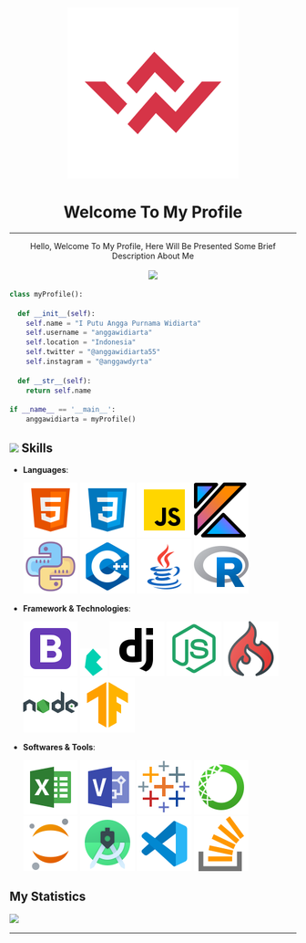 <p>
<div align="center">
  <img src="assets/Main-Logo.svg" width="300" height="300">
</div>
</p>
<h1 align="center">
  <b>Welcome To My Profile</b>
</h1>

---

<p align="center">
Hello, Welcome To My Profile, Here Will Be Presented Some Brief Description About Me <br><br><img src="https://img.shields.io/badge/Focus%3A-Machine%20Learning-orange"/></p>

```python
class myProfile():

  def __init__(self):
    self.name = "I Putu Angga Purnama Widiarta"
    self.username = "anggawidiarta"
    self.location = "Indonesia"
    self.twitter = "@anggawidiarta55"
    self.instagram = "@anggawdyrta"

  def __str__(self):
    return self.name

if __name__ == '__main__':
    anggawidiarta = myProfile()
```

## <img src="https://media2.giphy.com/media/QssGEmpkyEOhBCb7e1/giphy.gif?cid=ecf05e47a0n3gi1bfqntqmob8g9aid1oyj2wr3ds3mg700bl&rid=giphy.gif" width ="25"><b> Skills</b>

<p align="center">

- **Languages**:

  <img src="assets/icons8-html-5.svg">
  <img src="assets/icons8-css3.svg">
  <img src="assets/icons8-javascript.svg">
  <img src="assets/icons8-kotlin-a-cross-platform,-statically-typed,-general-purpose-programming-language-with-type-inference.svg">
  <img src="assets/icons8-python.svg">
  <img src="assets/icons8-c++.svg">
  <img src="assets/icons8-java.svg">
  <img src="assets/icons8-r-project.svg">

- **Framework & Technologies**:

  <img src="assets/icons8-bootstrap.svg">
  <img src="assets/bulma-1331550887142711895.png">
  <img src="assets/icons8-django.svg">
  <img src="assets/icons8-node-js.svg">
  <img src="assets/icons8-codeigniter.svg">
  <img src="assets/icons8-nodejs.svg">
  <img src="assets/icons8-tensorflow.svg">

- **Softwares & Tools**:

  <img src="assets/icons8-microsoft-excel.svg">
  <img src="assets/icons8-microsoft-visio.svg">
  <img src="assets/icons8-tableau-software.svg">
  <img src="assets/icons8-anaconda.svg">
  <img src="assets/icons8-jupyter.svg">
  <img src="assets/icons8-android-studio.svg">
  <img src="assets/icons8-visual-studio-code-2019.svg">
  <img src="assets/icons8-stack-overflow-is-a-question-and-answer-site-for-professional.svg">

## My **Statistics**

<p align="left">
  <a href="https://github.com/anggawidiarta">
  <img src="https://github-readme-stats.vercel.app/api?username=anggawidiarta&show_icons=true&theme=gruvbox&hide_border=true" />
  </a>
</p>

---
